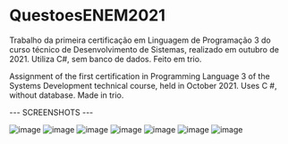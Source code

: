 # QuestoesENEM2021
Trabalho da primeira certificação em Linguagem de Programação 3 do curso técnico de Desenvolvimento de Sistemas, realizado em outubro de 2021. Utiliza C#, sem banco de dados. Feito em trio.


Assignment of the first certification in Programming Language 3 of the Systems Development technical course, held in October 2021. Uses C #, without database. Made in trio.

--- SCREENSHOTS ---

![image](https://user-images.githubusercontent.com/93265472/139108048-a30475d6-6086-4e7d-8b7f-01fff32b0197.png)
![image](https://user-images.githubusercontent.com/93265472/139108429-d001583b-5fe4-487a-be55-bd0ffffb4ab2.png)
![image](https://user-images.githubusercontent.com/93265472/139108555-539afc0e-fab1-4107-b993-fa3078a8f0ee.png)
![image](https://user-images.githubusercontent.com/93265472/139108635-b05a04d5-f38b-4199-9f76-53f2e133f499.png)
![image](https://user-images.githubusercontent.com/93265472/139108737-eb3c8921-fc3b-433b-83af-abc2a6ccf29b.png)
![image](https://user-images.githubusercontent.com/93265472/139108842-3db92f7d-03b4-4426-8004-4e6f916e342a.png)
![image](https://user-images.githubusercontent.com/93265472/139108918-18abd994-6b07-4d9f-af42-a57b90fd430c.png)
